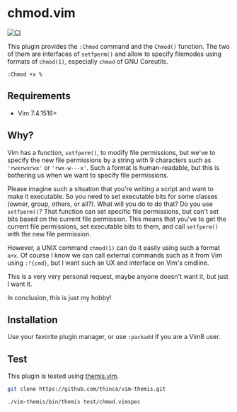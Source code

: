 # chmod.vim

[![CI](https://github.com/a5ob7r/chmod.vim/actions/workflows/ci.yml/badge.svg)](https://github.com/a5ob7r/chmod.vim/actions/workflows/ci.yml)

This plugin provides the `:Chmod` command and the `Chmod()` function.
The two of them are interfaces of `setfperm()` and allow to specify filemodes using formats of `chmod(1)`, especially `chmod` of GNU Coreutils.

```vim
:Chmod +x %
```

## Requirements

- Vim 7.4.1516+

## Why?

Vim has a function, `setfperm()`, to modify file permissions, but we've to specify the new file permissions by a string with 9 characters such as `'rwxrwxrwx'` or `'rwx-w---x'`.
Such a format is human-readable, but this is bothering us when we want to specify file permissions.

Please imagine such a situation that you're writing a script and want to make it executable.
So you need to set executable bits for some classes (owner, group, others, or all?).
What will you do to do that?
Do you use `setfperm()`?
That function can set specific file permissions, but can't set bits based on the current file permission.
This means that you've to get the current file permissions, set executable bits to them, and call `setfperm()` with the new file permission.

However, a UNIX command `chmod(1)` can do it easily using such a format `a+x`.
Of course I know we can call external commands such as it from Vim using `:!{cmd}`, but I want such an UX and interface on Vim's cmdline.

This is a very very personal request, maybe anyone doesn't want it, but just I want it.

In conclusion, this is just my hobby!

## Installation

Use your favorite plugin manager, or use `:packadd` if you are a Vim8 user.

## Test

This plugin is tested using [themis.vim](https://github.com/thinca/vim-themis).

```sh
git clone https://github.com/thinca/vim-themis.git

./vim-themis/bin/themis test/chmod.vimspec
```
